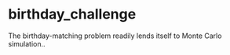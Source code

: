 # birthday_challenge
The birthday-matching problem readily lends itself to Monte Carlo simulation..

